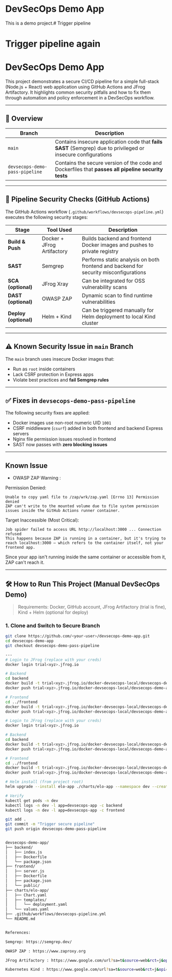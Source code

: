 # DevSecOps Demo App

This is a demo project.# Trigger pipeline
# Trigger pipeline again


# DevSecOps Demo App

This project demonstrates a secure CI/CD pipeline for a simple full-stack (Node.js + React) web application using GitHub Actions and JFrog Artifactory. It highlights common security pitfalls and how to fix them through automation and policy enforcement in a DevSecOps workflow.

---

## 🚀 Overview

| Branch | Description |
|--------|-------------|
| `main` | Contains insecure application code that **fails SAST** (Semgrep) due to privileged or insecure configurations |
| `devsecops-demo-pass-pipeline` | Contains the secure version of the code and Dockerfiles that **passes all pipeline security tests** |

---

## 🔐 Pipeline Security Checks (GitHub Actions)

The GitHub Actions workflow (`.github/workflows/devsecops-pipeline.yml`) executes the following security stages:

| Stage | Tool Used | Description |
|-------|-----------|-------------|
| **Build & Push** | Docker + JFrog Artifactory | Builds backend and frontend Docker images and pushes to private registry |
| **SAST** | Semgrep | Performs static analysis on both frontend and backend for security misconfigurations |
| **SCA (optional)** | JFrog Xray | Can be integrated for OSS vulnerability scans |
| **DAST (optional)** | OWASP ZAP | Dynamic scan to find runtime vulnerabilities |
| **Deploy (optional)** | Helm + Kind | Can be triggered manually for Helm deployment to local Kind cluster |

---

## ⚠️ Known Security Issue in `main` Branch

The `main` branch uses insecure Docker images that:
- Run as `root` inside containers
- Lack CSRF protection in Express apps
- Violate best practices and **fail Semgrep rules**

---

## ✅ Fixes in `devsecops-demo-pass-pipeline`

The following security fixes are applied:
- Docker images use non-root numeric UID `1001`
- CSRF middleware (`csurf`) added in both frontend and backend Express servers
- Nginx file permission issues resolved in frontend
- SAST now passes with **zero blocking issues**

---

## Known Issue 
- OWASP ZAP Warning : 

Permission Denied:

    Unable to copy yaml file to /zap/wrk/zap.yaml [Errno 13] Permission denied
    ZAP can't write to the mounted volume due to file system permission issues inside the GitHub Actions runner container.

Target Inaccessible (Most Critical):

    Job spider failed to access URL http://localhost:3000 ... Connection refused
    This happens because ZAP is running in a container, but it's trying to reach localhost:3000 — which refers to the container itself, not your frontend app.

Since your app isn't running inside the same container or accessible from it, ZAP can't reach it.

---

## 🛠 How to Run This Project (Manual DevSecOps Demo)

> Requirements: Docker, GitHub account, JFrog Artifactory (trial is fine), Kind + Helm (optional for deploy)

### 1. Clone and Switch to Secure Branch

```bash
git clone https://github.com/<your-user>/devsecops-demo-app.git
cd devsecops-demo-app
git checkout devsecops-demo-pass-pipeline

---
# Login to JFrog (replace with your creds)
docker login trial<xyz>.jfrog.io

# Backend
cd backend
docker build -t trial<xyz>.jfrog.io/docker-devsecops-local/devsecops-demo-app-backend:latest .
docker push trial<xyz>.jfrog.io/docker-devsecops-local/devsecops-demo-app-backend:latest

# Frontend
cd ../frontend
docker build -t trial<xyz>.jfrog.io/docker-devsecops-local/devsecops-demo-app-frontend:latest .
docker push trial<xyz>.jfrog.io/docker-devsecops-local/devsecops-demo-app-frontend:latest

# Login to JFrog (replace with your creds)
docker login trial<xyz>.jfrog.io

# Backend
cd backend
docker build -t trial<xyz>.jfrog.io/docker-devsecops-local/devsecops-demo-app-backend:latest .
docker push trial<xyz>.jfrog.io/docker-devsecops-local/devsecops-demo-app-backend:latest

# Frontend
cd ../frontend
docker build -t trial<xyz>.jfrog.io/docker-devsecops-local/devsecops-demo-app-frontend:latest .
docker push trial<xyz>.jfrog.io/docker-devsecops-local/devsecops-demo-app-frontend:latest

# Helm install (from project root)
helm upgrade --install elo-app ./charts/elo-app --namespace dev --create-namespace

# Verify
kubectl get pods -n dev
kubectl logs -n dev -l app=devsecops-app -c backend
kubectl logs -n dev -l app=devsecops-app -c frontend

git add .
git commit -m "Trigger secure pipeline"
git push origin devsecops-demo-pass-pipeline


devsecops-demo-app/
├── backend/
│   ├── index.js
│   ├── Dockerfile
│   └── package.json
├── frontend/
│   ├── server.js
│   ├── Dockerfile
│   ├── package.json
│   └── public/
├── charts/elo-app/
│   ├── Chart.yaml
│   ├── templates/
│   │   └── deployment.yaml
│   └── values.yaml
├── .github/workflows/devsecops-pipeline.yml
└── README.md


References:

Semgrep: https://semgrep.dev/ 

OWASP ZAP : https://www.zaproxy.org

JFrog Artifactory : https://www.google.com/url?sa=t&source=web&rct=j&opi=89978449&url=https://jfrog.com/artifactory/&ved=2ahUKEwiq9d2H7diNAxXs3jgGHYlkNOMQFnoECCIQAQ&usg=AOvVaw1wwsKUemrz2YEfObH5jPNV

Kubernetes Kind : https://www.google.com/url?sa=t&source=web&rct=j&opi=89978449&url=https://kind.sigs.k8s.io/&ved=2ahUKEwiA4uGR7diNAxX_1zgGHQS2FPYQFnoECBYQAQ&usg=AOvVaw2TejnqsY1pFP0Qa5QJ0v6F

